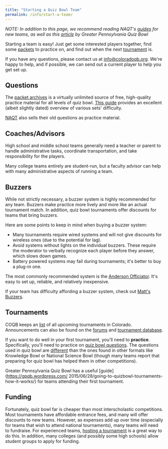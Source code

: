 ```yaml
---
title: "Starting a Quiz Bowl Team"
permalink: /info/start-a-team/
---
```


*NOTE: In addition to this page, we recommend reading NAQT's
[guides](https://www.naqt.com/resources/development.html) for new teams, as well
as this [article](https://gpqb.wordpress.com/how-do-i-start-a-quiz-bowl-team/)
by Greater Pennsylvania Quiz Bowl*

Starting a team is easy! Just get some interested players together, find some
[packets](http://www.quizbowlpackets.com/) to practice on, and find out when the
next [tournament](/tournaments/upcoming) is.

If you have any questions, please contact us at
<info@coloradoqb.org>. We're happy to help, and if possible, we can
send out a current player to help you get set up.

## Questions

The [packet archives](http://www.quizbowlpackets.com/) is a virtually unlimited
source of free, high-quality practice material for all levels of quiz
bowl. [This guide](https://cbreach.wordpress.com/packet-categorization/)
provides an excellent (albeit slightly dated) overview of various sets'
difficulty.

[NAQT](https://www.naqt.com/practice-questions.jsp) also sells their old
questions as practice material.

## Coaches/Advisors

High school and middle school teams generally need a teacher or parent to handle
administrative tasks, coordinate transportation, and take responsibility for the
players.

Many college teams entirely are student-run, but a faculty advisor can help with
many administrative aspects of running a team.

## Buzzers

While not strictly necessary, a buzzer system is highly recommended for any
team. Buzzers make practice more lively and more like an actual tournament
match. In addition, quiz bowl tournaments offer discounts for teams that bring
buzzers.

Here are some points to keep in mind when buying a buzzer system:

* Many tournaments require wired systems and will not give discounts for
  wireless ones (due to the potential for lag).
* Avoid systems without lights on the individual buzzers. These require the
  moderator to verbally recognize each player before they answer, which slows
  down games.
* Battery powered systems may fail during tournaments; it's better to buy a
  plug-in one.

The most commonly recommended system is the [Anderson
Officiator](http://www.andersonbuzzersystems.com/tabletop.html). It's easy to
set up, reliable, and relatively inexpensive.

If your team has difficulty affording a buzzer system, check out [Matt's
Buzzers](http://mattsbuzzers.com/Home.php).

## Tournaments

COQB keeps an [list](/tournaments/upcoming) of all upcoming
tournaments in Colorado. Announcements can also be found on the
[forums](http://hsquizbowl.org/forums/index.php) and [tournament
database](http://hsquizbowl.org/db/).

If you want to do well in your first tournament, you'll need to **practice**.
Specifically, you'll need to practice on [quiz bowl questions](
http://www.quizbowlpackets.com/). The questions used in quiz bowl are
[different](/info/pyramidal) than the ones found in other formats like Knowledge
Bowl or National Science Bowl (though many teams report that preparing for quiz
bowl has helped them in other competitions).

Greater Pennsylvania Quiz Bowl has a useful [guide](https://gpqb.wordpress.com/
2015/06/28/going-to-quizbowl-tournaments-how-it-works/) for teams attending
their first tournament.

## Funding

Fortunately, quiz bowl far is cheaper than most interscholastic
competitions. Most tournaments have affordable entrance fees, and many will
offer discounts to new teams. However, as expenses add up over time (especially
for teams that wish to attend national tournaments), many teams will need to
fundraise. For experienced teams, [hosting a tournament](/tournaments/hosting)
is a great way to do this. In addition, many colleges (and possibly some high
schools) allow student groups to apply for funding.
